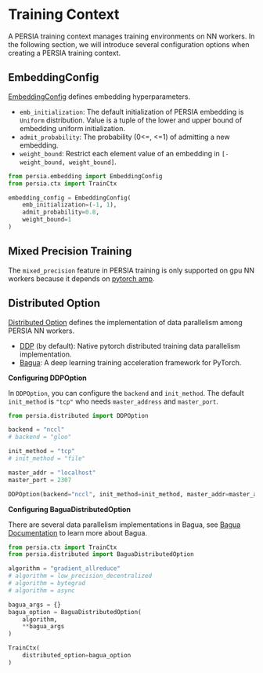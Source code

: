 # Training Context
<!--
PERSIA training context is a configurable context that help you to set the corresponding embedding training configuration. PERSIA support both gpu nn_worker and cpu nn_worker.Different type of nn_worker may not support the same feature.Usually the gpu nn_worker will do will perform than the cpu nn_worker. -->

A PERSIA training context manages training environments on NN workers. In the following section, we will introduce several configuration options when creating a PERSIA training context.

<!-- We will introduce several configurations that may help you to configure your task while using PERSIA in training job. -->

## EmbeddingConfig

[EmbeddingConfig](https://persiaml.pages.dev/main/autoapi/persia/embedding/#persia.embedding.EmbeddingConfig) defines embedding hyperparameters.

- `emb_initialization`: The default initialization of PERSIA embedding is `Uniform` distribution. Value is a tuple of the lower and upper bound of embedding uniform initialization.
- `admit_probability`: The probability (0<=, <=1) of admitting a new embedding.
- `weight_bound`: Restrict each element value of an embedding in `[-weight_bound, weight_bound]`.

```python
from persia.embedding import EmbeddingConfig
from persia.ctx import TrainCtx

embedding_config = EmbeddingConfig(
    emb_initialization=(-1, 1),
    admit_probability=0.8,
    weight_bound=1
)

```

## Mixed Precision Training

The `mixed_precision` feature in PERSIA training is only supported on gpu NN workers because it depends on [pytorch amp](https://pytorch.org/docs/stable/amp.html).

<!-- And it only improves the speed of the dense model training and reduce the corresponding device memory cost. It won increase or reduce the data for the embedding. -->

## Distributed Option

[Distributed Option](https://persiaml.pages.dev/main/autoapi/persia/distributed/#module-persia.distributed) defines the implementation of data parallelism among PERSIA NN workers.
<!-- Distributed training in PERSIA is easy to configuration. We already integrated two distributed option for you to use. -->

- [DDP](https://pytorch.org/docs/stable/distributed.html) (by default): Native pytorch distributed training data parallelism implementation.
- [Bagua](https://tutorials.baguasys.com/introduction): A deep learning training acceleration framework for PyTorch.

**Configuring DDPOption**

In `DDPOption`, you can configure the `backend` and `init_method`. The default `init_method` is `"tcp"` who needs `master_address` and `master_port`.

```python
from persia.distributed import DDPOption

backend = "nccl"
# backend = "gloo"

init_method = "tcp"
# init_method = "file"

master_addr = "localhost"
master_port = 2307

DDPOption(backend="nccl", init_method=init_method, master_addr=master_addr, master_port=master_port)
```

**Configuring BaguaDistributedOption**

<!-- Bagua support multiple data parallelism implementation that may help you speedup the training speed. Review the [doc](https://tutorials.baguasys.com/algorithms/) to select the best one for you. -->

There are several data parallelism implementations in Bagua, see [Bagua Documentation](https://tutorials.baguasys.com/algorithms/) to learn more about Bagua.

```python
from persia.ctx import TrainCtx
from persia.distributed import BaguaDistributedOption

algorithm = "gradient_allreduce"
# algorithm = low_precision_decentralized
# algorithm = bytegrad
# algorithm = async

bagua_args = {}
bagua_option = BaguaDistributedOption(
    algorithm,
    **bagua_args
)

TrainCtx(
    distributed_option=bagua_option
)
```
